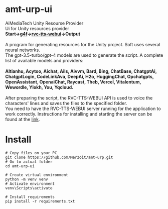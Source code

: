 # amt-urp-ui
AiMediaTech Unity Resourse Provider<br>
Ui for Unity resources provider<br>
<b>Start-><a href="https://github.com/xtekky/gpt4free">g4f</a>-><a href="https://github.com/litagin02/rvc-tts-webui">rvc-tts-webui</a>->Output</b><br><br>
A program for generating resources for the Unity project. Soft uses several neural networks.<br> 
The gpt-3.5-turbo/gpt-4 models are used to generate the script. A complete list of available models and providers:<br><br>
<b>
    AItianhu,
    Acytoo,
    Aichat,
    Ails,
    Aivvm,
    Bard,
    Bing,
    ChatBase,
    ChatgptAi,
    ChatgptLogin,
    CodeLinkAva,
    DeepAi,
    H2o,
    HuggingChat,
    Opchatgpts,
    OpenAssistant,
    OpenaiChat,
    Raycast,
    Theb,
    Vercel,
    Vitalentum,
    Wewordle,
    Ylokh,
    You,
    Yqcloud.
</b>
<br><br>
After preparing the script, the RVC-TTS-WEBUI API is used to voice the characters' lines and saves the files to the specified folder.<br>
You need to have the RVC-TTS-WEBUI server running for the application to work correctly. Instructions for installing and starting the server can be found at the <a href="https://github.com/litagin02/rvc-tts-webui">link</a>.<br>
# Install
```
# Copy files on your PC
git clone https://github.com/Merzoit/amt-urp.git
# Go to actual folder
cd amt-urp-ui

# Create virtual environment
python -m venv venv
# Activate environment
venv\Scripts\activate

# Install requirements
pip install -r requirements.txt
```

